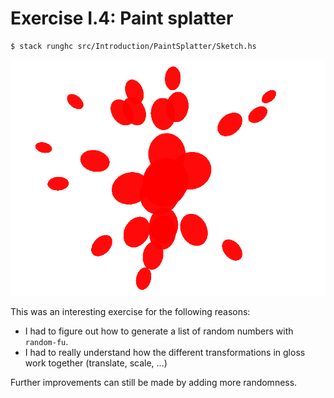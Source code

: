 # Exercise I.4: Paint splatter

```
$ stack runghc src/Introduction/PaintSplatter/Sketch.hs
```

![Paint splatter](sketch.png)

This was an interesting exercise for the following reasons:

- I had to figure out how to generate a list of random numbers with `random-fu`.
- I had to really understand how the different transformations in gloss work
  together (translate, scale, ...)

Further improvements can still be made by adding more randomness.
